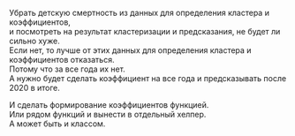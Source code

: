 Убрать детскую смертность из данных для определения кластера и коэффициентов,\
и посмотреть на результат кластеризации и предсказания, не будет ли сильно хуже.\
Если нет, то лучше от этих данных для определения кластера и коэффициентов отказаться.\
Потому что за все года их нет. \
А нужно будет сделать коэффициент на все года и предсказывать после 2020 в итоге.

И сделать формирование коэффициентов функцией.\
Или рядом функций и вынести в отдельный хелпер.\
А может быть и классом.
